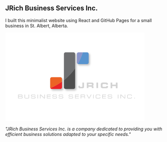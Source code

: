 ## JRich Business Services Inc.

I built this minimalist website using React and GitHub Pages for a small business in St. Albert, Alberta.

![JRich Logo](src/images/JRICH-brand-readme.png)

*"JRich Business Services Inc. is a company dedicated to providing you with efficient business solutions adapted to your specific needs."*
